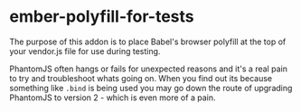 # ember-polyfill-for-tests

The purpose of this addon is to place Babel's browser polyfill at the top of your vendor.js file for use during testing.

PhantomJS often hangs or fails for unexpected reasons and it's a real pain to try and troubleshoot whats going on. When you find out its because something like `.bind` is being used you may go down the route of upgrading PhantomJS to version 2 - which is even more of a pain.
